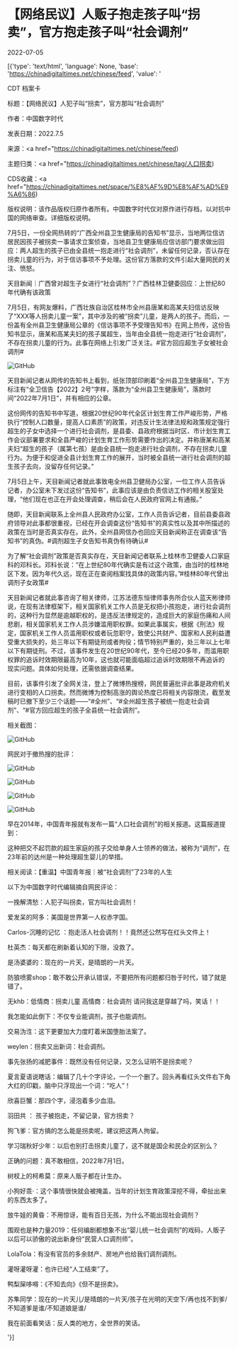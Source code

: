 # 【网络民议】人贩子抱走孩子叫“拐卖”，官方抱走孩子叫“社会调剂”

2022-07-05

[{'type': 'text/html', 'language': None, 'base': 'https://chinadigitaltimes.net/chinese/feed', 'value': '

CDT 档案卡

标题：【网络民议】人犯子叫“拐卖”，官方那叫“社会调剂”

作者：中国数字时代

发表日期：2022.7.5

来源：<a href="https://chinadigitaltimes.net/chinese/feed)

主题归类：<a href="https://chinadigitaltimes.net/chinese/tag/人口拐卖)

CDS收藏：<a href="https://chinadigitaltimes.net/space/%E8%AF%9D%E8%AF%AD%E9%A6%86)

版权说明：该作品版权归原作者所有。中国数字时代仅对原作进行存档，以对抗中国的网络审查。详细版权说明。





7月5日，一份全网热转的“广西全州县卫生健康局的告知书”显示，当地两位信访居民因孩子被拐卖一事请求立案侦查，当地县卫生健康局应信访部门要求做出回应：两人超生的孩子已由全县统一抱走进行“社会调剂”，未留任何记录，否认存在拐卖儿童的行为，对于信访事项不予处理。这份官方落款的文件引起大量网民的关注、愤怒。



天目新闻｜广西曾对超生子女进行“社会调剂”？广西桂林卫健委回应：上世纪80年代确有该政策

7月5日，有网友爆料，广西壮族自治区桂林市全州县唐某和高某夫妇信访反映了“XXX等人拐卖儿童一案”，其中涉及的被“拐卖”儿童，是两人的孩子。而后，一份盖有全州县卫生健康局公章的《信访事项不予受理告知书》在网上热传，这份告知书显示，唐某和高某夫妇的孩子属超生，当年由全县统一抱走进行“社会调剂”，不存在拐卖儿童的行为。此事在网络上引发广泛关注。#官方回应超生子女被社会调剂#

![GitHub](https://chinadigitaltimes.net/chinese/files/2022/07/image-1657004746499.png)

天目新闻记者从网传的告知书上看到，纸张顶部印刷着“全州县卫生健康局”，下方标注有“全卫信告【2022】2号”字样，落款为“全州县卫生健康局”，落款时间“2022年7月1日”，并有相应的公章。

这份网传的告知书中写道，根据20世纪90年代全区计划生育工作严峻形势，严格执行“控制人口数量，提高人口素质”的政策，对违反计生法律法规和政策规定强行超生的子女中选择一个进行社会调剂，是县委、县政府根据当时区、市计划生育工作会议部署要求和全县严峻的计划生育工作形势需要作出的决定。并称唐某和高某夫妇“超生的孩子（属第七孩）是由全县统一抱走进行社会调剂，不存在拐卖儿童行为。为便于和促进全县计划生育工作的展开，当时被全县统一进行社会调剂的超生孩子去向，没留存任何记录。”

7月5日上午，天目新闻记者就此事致电全州县卫健局办公室，一位工作人员告诉记者，办公室未下发过这份“告知书”，此事应该是由负责信访工作的相关股室处理，“他们现在也正在开会处理调查，稍后会在人民政府官网上有通报。”

随即，天目新闻联系上全州县人民政府办公室，工作人员告诉记者，目前县委县政府领导对此事都很重视，已经在开会调查这份“告知书”的真实性以及其中所描述的政策在当时是否真实存在。此外，全州县网信办也回应天目新闻称正在调查该“告知书”的真伪。#调剂超生子女告知书真伪有待确认#

为了解“社会调剂”政策是否真实存在，天目新闻记者联系上桂林市卫健委人口家庭科的邓科长。邓科长说：“在上世纪80年代确实是有过这个政策，由当时的桂林地区下发。因为年代久远，现在正在查阅档案找具体的政策内容。”#桂林80年代曾出调剂子女政策#

天目新闻记者就此事咨询了相关律师，江苏法德东恒律师事务所合伙人蓝天彬律师说，在现有法律框架下，相关国家机关工作人员是无权把小孩抱走，进行社会调剂的，这种行为显然是逾越职权的，是违反法律规定的，造成巨大的家庭伤痛和人间悲剧，相关国家机关工作人员涉嫌滥用职权罪。如果此事属实，根据《刑法》规定，国家机关工作人员滥用职权或者玩忽职守，致使公共财产、国家和人民利益遭受重大损失的，处三年以下有期徒刑或者拘役；情节特别严重的，处三年以上七年以下有期徒刑。不过，该事件发生在20世纪90年代，至今已经20多年，而滥用职权罪的追诉时效期限最高为10年，这也就可能面临超过追诉时效期限不再追诉的现实问题。具体如何处理，还需依据调查结果。



目前，该事件引发了全网关注，登上了微博热搜榜，网民普遍批评此事是政府机关进行变相的人口拐卖。然而微博为控制高涨的舆论热度已将相关内容限流，截至发稿时已撤下至少三个话题——“#全州”、“#全州超生孩子被统一抱走社会调剂”、“#官方回应超生的孩子全县统一社会调剂”。

相关截图：

![GitHub](https://chinadigitaltimes.net/chinese/files/2022/07/image-1657002267849.png)

网民对于撤热搜的批评：

![GitHub](https://chinadigitaltimes.net/chinese/files/2022/07/image-1657002230015.png)

![GitHub](https://chinadigitaltimes.net/chinese/files/2022/07/image-1657002328147.png)

![GitHub](https://chinadigitaltimes.net/chinese/files/2022/07/image-1657002575884.png)

![GitHub](https://chinadigitaltimes.net/chinese/files/2022/07/image-1657002838132.png)

早在2014年，中国青年报就有发布一篇“人口社会调剂”的相关报道。这篇报道提到：



这种把交不起罚款的超生家庭的孩子交给单身人士领养的做法，被称为“调剂”，在23年前的达州是一种处理超生婴儿的举措。



相关阅读：【重温】中国青年报｜被“社会调剂”了23年的人生

以下为中国数字时代编辑摘自网民评论：



一挽解清愁：人犯子叫拐卖，官方叫社会调剂！

爱发呆的阿多：美国是世界第一人权赤字国。

Carlos-沉睡的记忆 ：抱走活人社会调剂！！竟然还公然写在红头文件上！

杜英杰：每天都在刷新着认知的下限，没救了。

是汤婆婆的：现在的一片天，是晴朗的一片天。

防狼喷雾shop：敢不敢公开承认错误，不要把所有问题都归咎于时代，错了就是错了。

无khb：低情商：拐卖儿童 高情商：社会调剂 请问我这是穿越了吗，笑话！！

我怎能如此倒下：不仅专业能调剂，孩子也能调剂。

交易沩泩：这下更要加大力度盯着米国堕胎法案了。

weylen：拐卖又出新词：社会调剂。

事先张扬的减肥事件：既然没有任何记录，又怎么证明不是拐卖呢？

夏言夏语说瞎话：编辑了几十个字评论，一个一个删了。回头再看红头文件右下角大红的印戳，脑中只浮现出一个词：“吃人”！

欣喜巨蟹：那四个字，浸泡着多少血泪。

羽田共 ： 孩子被抱走，不留记录，官方拐卖？

狗飞爹：官方搞的怎么能是拐卖呢，建议把这两人拘留。

学习瑞秋好少年：以后也别打击拐卖儿童了，这不就是国企和民企的区别么？

正确的问题：真不敢相信，2022年7月1日。

树杈上的柯希莫：原来人贩子都在计生办。

小狗好乖·：这个事情很快就会被掩盖，当年的计划生育政策深挖不得，牵扯出来的东西太多了。

放牛娃的黄昏：不用惊讶，能有百日无孩，为什么不能出现社会调剂？

围观也是种力量2019：任何编剧都想象不出“婴儿统一社会调剂”的戏码，人贩子以后可以骄傲的说出新身份“民营人口调剂师”。

LolaTola：有没有官员的多余财产、房地产也给我们调剂调剂。

灌呀灌呀灌：也许已经“人工结束”了。

鸭梨屎哆嘚：《不知去向》《但不是拐卖》。

苏隼同学：现在的一片天儿/是晴朗的一片天/孩子在光明的天空下/再也找不到爹/ 不知道爹是谁/不知道娘是谁/

我在前面看笑话：反人类的地方，全世界的笑话。

'}]